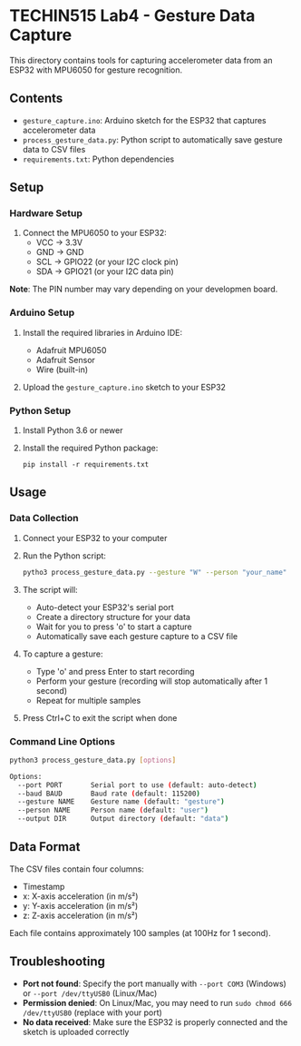 # TECHIN515 Lab4 - Gesture Data Capture

This directory contains tools for capturing accelerometer data from an ESP32 with MPU6050 for gesture recognition.

## Contents

- `gesture_capture.ino`: Arduino sketch for the ESP32 that captures accelerometer data
- `process_gesture_data.py`: Python script to automatically save gesture data to CSV files
- `requirements.txt`: Python dependencies

## Setup

### Hardware Setup

1. Connect the MPU6050 to your ESP32:
   - VCC → 3.3V
   - GND → GND
   - SCL → GPIO22 (or your I2C clock pin)
   - SDA → GPIO21 (or your I2C data pin)

**Note**: The PIN number may vary depending on your developmen board.

### Arduino Setup

1. Install the required libraries in Arduino IDE:
   - Adafruit MPU6050
   - Adafruit Sensor
   - Wire (built-in)

2. Upload the `gesture_capture.ino` sketch to your ESP32

### Python Setup

1. Install Python 3.6 or newer
2. Install the required Python package:
   
   ```
   pip install -r requirements.txt
   ```

## Usage

### Data Collection

1. Connect your ESP32 to your computer
2. Run the Python script:
   ```bash
   pytho3 process_gesture_data.py --gesture "W" --person "your_name"
   ```
   
3. The script will:
   - Auto-detect your ESP32's serial port
   - Create a directory structure for your data
   - Wait for you to press 'o' to start a capture
   - Automatically save each gesture capture to a CSV file

4. To capture a gesture:
   - Type 'o' and press Enter to start recording
   - Perform your gesture (recording will stop automatically after 1 second)
   - Repeat for multiple samples

5. Press Ctrl+C to exit the script when done

### Command Line Options

```bash
python3 process_gesture_data.py [options]

Options:
  --port PORT       Serial port to use (default: auto-detect)
  --baud BAUD       Baud rate (default: 115200)
  --gesture NAME    Gesture name (default: "gesture")
  --person NAME     Person name (default: "user")
  --output DIR      Output directory (default: "data")
```

## Data Format

The CSV files contain four columns:
- Timestamp
- x: X-axis acceleration (in m/s²)
- y: Y-axis acceleration (in m/s²)
- z: Z-axis acceleration (in m/s²)

Each file contains approximately 100 samples (at 100Hz for 1 second).

## Troubleshooting

- **Port not found**: Specify the port manually with `--port COM3` (Windows) or `--port /dev/ttyUSB0` (Linux/Mac)
- **Permission denied**: On Linux/Mac, you may need to run `sudo chmod 666 /dev/ttyUSB0` (replace with your port)
- **No data received**: Make sure the ESP32 is properly connected and the sketch is uploaded correctly 